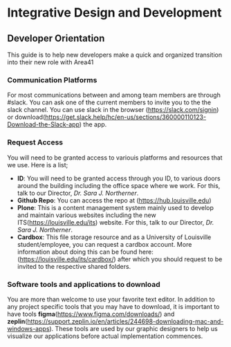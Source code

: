# Integrative Design and Development
## Developer Orientation
This guide is to help new developers make a quick and organized transition into their new role with Area41

### Communication Platforms
For most communications between and among team members are through #slack. 
You can ask one of the current members to invite you to the the slack channel. You can use slack in the browser (https://slack.com/signin) or download(https://get.slack.help/hc/en-us/sections/360000110123-Download-the-Slack-app) the app.

### Request Access
You will need to be granted access to variouis platforms and resources that we use. Here is a list;
- **ID**: You will need to be granted access through you ID, to various doors around the building including the office space where we work. For this, talk to our Director, *Dr. Sara J. Northerner*.
- **Github Repo**: You can access the repo at (https://hub.louisville.edu)
- **Plone**: This is a content management system mainly used to develop and maintain various websites including the new    ITS(https://louisville.edu/its) website. For this, talk to our Director, *Dr. Sara J. Northerner*.
- **Cardbox**: This file storage resource and as a University of Louisville student/employee, you can request a cardbox account. More information about doing this can be found here: (https://louisville.edu/its/cardbox/) after which you should request to be invited to the respective shared folders.

### Software tools and applications to download
You are more than welcome to use your favorite text editor. In addition to any project specific tools that you may have to download, it is important to have tools **figma**(https://www.figma.com/downloads/) and **zeplin**(https://support.zeplin.io/en/articles/244698-downloading-mac-and-windows-apps). These tools are used by our graphic designers to help us visualize our applications before actual implementation commences. 
